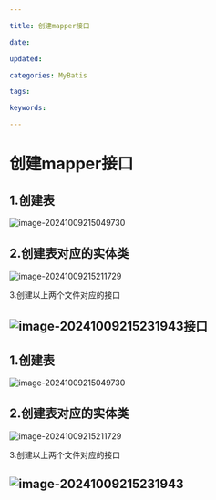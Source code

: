 ```yaml
---

title: 创建mapper接口

date: 

updated: 

categories: MyBatis

tags: 

keywords: 

---
```

# 创建mapper接口

## 1.创建表

![image-20241009215049730](./../../TyporaImage/MyBatis/image-20241009215049730.png)

## 2.创建表对应的实体类

![image-20241009215211729](./../../TyporaImage/MyBatis/image-20241009215211729.png)



3.创建以上两个文件对应的接口

## ![image-20241009215231943](./../../TyporaImage/MyBatis/image-20241009215231943.png)接口

## 1.创建表

![image-20241009215049730](./../../TyporaImage/MyBatis/image-20241009215049730.png)

## 2.创建表对应的实体类

![image-20241009215211729](./../../TyporaImage/MyBatis/image-20241009215211729.png)



3.创建以上两个文件对应的接口

## ![image-20241009215231943](./../../TyporaImage/MyBatis/image-20241009215231943.png)